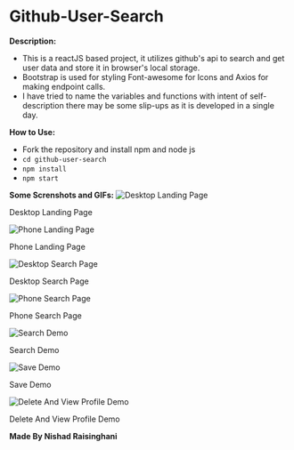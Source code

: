 # Github-User-Search
**Description:**

 - This is a reactJS based project, it utilizes github's api to search and get user data and store it in browser's local storage.
 - Bootstrap is used for styling Font-awesome for Icons and Axios for making endpoint calls.
 - I have tried to name the variables and functions with intent of self-description there may be some slip-ups as it is developed in a single day.

**How to Use:**

 - Fork the repository and install npm and node js
 - `cd github-user-search`
 - `npm install`
 - `npm start`

**Some Screnshots and GIFs:**
![Desktop Landing Page](https://raw.githack.com/nishd8/Github-User-Search/main/screenshots/Landing-desktop.png)

Desktop Landing Page

![Phone Landing Page](https://raw.githack.com/nishd8/Github-User-Search/main/screenshots/landing-phone.png)

Phone Landing Page
 
![Desktop Search Page](https://raw.githack.com/nishd8/Github-User-Search/main/screenshots/search.png)

Desktop Search Page

![Phone Search Page](https://raw.githack.com/nishd8/Github-User-Search/main/screenshots/search-phone.png)

Phone Search Page

![Search Demo ](https://raw.githack.com/nishd8/Github-User-Search/main/screenshots/search.gif)

Search Demo

![Save Demo](https://raw.githack.com/nishd8/Github-User-Search/main/screenshots/save.gif)

Save Demo

![Delete And View Profile Demo](https://raw.githack.com/nishd8/Github-User-Search/main/screenshots/delete.gif)

Delete And View Profile Demo


**Made By Nishad Raisinghani**